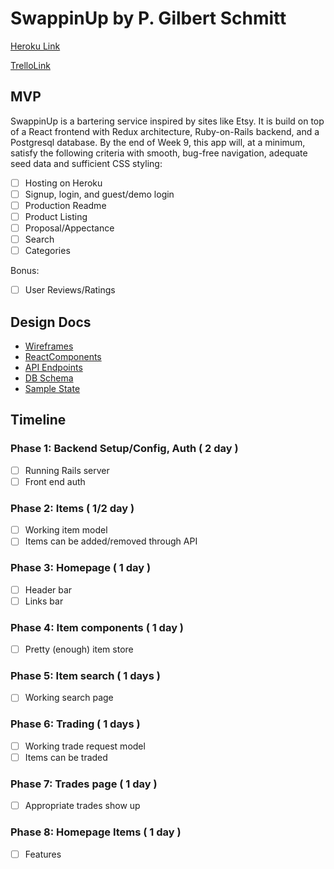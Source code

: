 # SwappinUp by P. Gilbert Schmitt

[Heroku Link][Heroku]

[TrelloLink][Trello]

[Heroku]: https://swappin-up.herokuapp.com/#/
[Trello]: https://trello.com/b/sUrNOlhv/swappingup

## MVP

SwappinUp is a bartering service inspired by sites like Etsy. It is build on top of a React frontend with Redux architecture, Ruby-on-Rails backend, and a Postgresql database. By the end of Week 9, this app will, at a minimum, satisfy the following criteria with smooth, bug-free navigation, adequate seed data and sufficient CSS styling:
- [ ] Hosting on Heroku
- [ ] Signup, login, and guest/demo login
- [ ] Production Readme
- [ ] Product Listing
- [ ] Proposal/Appectance
- [ ] Search
- [ ] Categories

Bonus:
- [ ] User Reviews/Ratings

## Design Docs

- [Wireframes][wireframes]
- [ReactComponents][components]
- [API Endpoints][api]
- [DB Schema][schema]
- [Sample State][state]

[wireframes]: docs/wireframes
[components]: docs/component-hierarchy.md
[api]: docs/api-endpoints.md
[schema]: docs/schema.md
[state]: docs/sample-state.md

## Timeline

### Phase 1: Backend Setup/Config, Auth ( 2 day )
- [ ] Running Rails server
- [ ] Front end auth

### Phase 2: Items ( 1/2 day )
- [ ] Working item model
- [ ] Items can be added/removed through API

### Phase 3: Homepage ( 1 day )
- [ ] Header bar
- [ ] Links bar

### Phase 4: Item components ( 1 day )
- [ ] Pretty (enough) item store

### Phase 5: Item search ( 1 days )
- [ ] Working search page

### Phase 6: Trading ( 1 days )
- [ ] Working trade request model
- [ ] Items can be traded

### Phase 7: Trades page ( 1 day )
- [ ] Appropriate trades show up

### Phase 8: Homepage Items ( 1 day )
- [ ] Features

